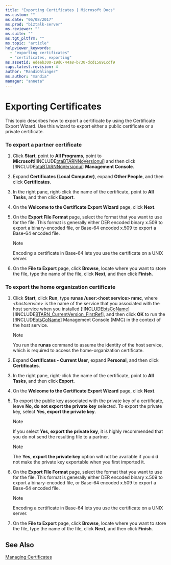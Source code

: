 ```yaml
---
title: "Exporting Certificates | Microsoft Docs"
ms.custom: ""
ms.date: "06/08/2017"
ms.prod: "biztalk-server"
ms.reviewer: ""
ms.suite: ""
ms.tgt_pltfrm: ""
ms.topic: "article"
helpviewer_keywords: 
  - "exporting certificates"
  - "certificates, exporting"
ms.assetid: edeeb300-19d6-44a8-b730-dcd15891cdf9
caps.latest.revision: 4
author: "MandiOhlinger"
ms.author: "mandia"
manager: "anneta"
---
```

# Exporting Certificates
This topic describes how to export a certificate by using the Certificate Export Wizard. Use this wizard to export either a public certificate or a private certificate.  
  
### To export a partner certificate  
  
1. Click **Start**, point to **All Programs**, point to **Microsoft**[!INCLUDE[btaBTARNNoVersionui](../../includes/btabtarnnoversionui-md.md)] and then click [!INCLUDE[btaBTARNNoVersionui](../../includes/btabtarnnoversionui-md.md)] **Management Console**.  
  
2. Expand **Certificates (Local Computer)**, expand **Other People**, and then click **Certificates**.  
  
3. In the right pane, right-click the name of the certificate, point to **All Tasks**, and then click **Export**.  
  
4. On the **Welcome to the Certificate Export Wizard** page, click **Next**.  
  
5. On the **Export File Format** page, select the format that you want to use for the file. This format is generally either DER encoded binary x.509 to export a binary-encoded file, or Base-64 encoded x.509 to export a Base-64 encoded file.  
  
   > [!NOTE]
   >  Encoding a certificate in Base-64 lets you use the certificate on a UNIX server.  
  
6. On the **File to Export** page, click **Browse**, locate where you want to store the file, type the name of the file, click **Next**, and then click **Finish**.  
  
### To export the home organization certificate  
  
1. Click **Start**, click **Run**, type **runas /user:\<host service\> mmc**, where \<*hostservice*\> is the name of the service that you associated with the host service when you installed [!INCLUDE[btsCoName](../../includes/btsconame-md.md)][!INCLUDE[BTARN_CurrentVersion_FirstRef](../../includes/btarn-currentversion-firstref-md.md)], and then click **OK** to run the [!INCLUDE[btsCoName](../../includes/btsconame-md.md)] Management Console (MMC) in the context of the host service.  
  
   > [!NOTE]
   >  You run the **runas** command to assume the identity of the host service, which is required to access the home-organization certificate.  
  
2. Expand **Certificates - Current User**, expand **Personal**, and then click **Certificates**.  
  
3. In the right pane, right-click the name of the certificate, point to **All Tasks**, and then click **Export**.  
  
4. On the **Welcome to the Certificate Export Wizard** page, click **Next**.  
  
5. To export the public key associated with the private key of a certificate, leave **No, do not export the private key** selected. To export the private key, select **Yes, export the private key**.  
  
   > [!NOTE]
   >  If you select **Yes, export the private key**, it is highly recommended that you do not send the resulting file to a partner.  
  
   > [!NOTE]
   >  The **Yes, export the private key** option will not be available if you did not make the private key exportable when you first imported it.  
  
6. On the **Export File Format** page, select the format that you want to use for the file. This format is generally either DER encoded binary x.509 to export a binary-encoded file, or Base-64 encoded x.509 to export a Base-64 encoded file.  
  
   > [!NOTE]
   >  Encoding a certificate in Base-64 lets you use the certificate on a UNIX server.  
  
7. On the **File to Export** page, click **Browse**, locate where you want to store the file, type the name of the file, click **Next**, and then click **Finish**.  
  
## See Also  
 [Managing Certificates](../../adapters-and-accelerators/accelerator-rosettanet/managing-certificates1.md)